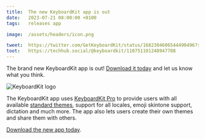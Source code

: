 ```yaml
---
title:  The new KeyboardKit app is out
date:   2023-07-21 08:00:00 +0100
tags:   releases app

image:  /assets/headers/icon.png

tweet:  https://twitter.com/GetKeyboardKit/status/1682304606544490496?s=20
toot:   https://techhub.social/@keyboardkit/110751101248947708
---
```


The brand new KeyboardKit app is out! [Download it today]({{site.appstore_url}}) and let us know what you think.

![KeyboardKit logo]({{page.image}})

The KeyboardKit app uses [KeyboardKit Pro](/pro) to provide users with all available [standard themes](/features/themes), support for all locales, emoji skintone support, dictation and much more. The app also lets users create their own themes and share them with others.

[Download the new app today]({{site.appstore_url}}).